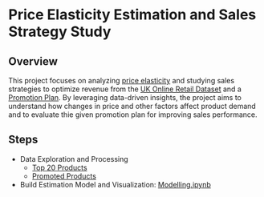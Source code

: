 # Price Elasticity Estimation and Sales Strategy Study

## Overview

This project focuses on analyzing [price elasticity](https://en.wikipedia.org/wiki/Price_elasticity_of_demand) and studying sales strategies to optimize revenue from the [UK Online Retail Dataset](https://archive.ics.uci.edu/dataset/352/online+retail) and a [Promotion Plan](https://github.com/t07902301/Price-Elasticity/blob/e2babdd60b0662fb199f1aaa587fa6d0b4ec18ab/Promo%20Plan.csv). By leveraging data-driven insights, the project aims to understand how changes in price and other factors affect product demand and to evaluate thie given promotion plan for improving sales performance.

## Steps

- Data Exploration and Processing
    - [Top 20 Products](EDA.ipynb)
    - [Promoted Products](promote_plan.ipynb)
- Build Estimation Model and Visualization: [Modelling.ipynb](Modelling.ipynb)